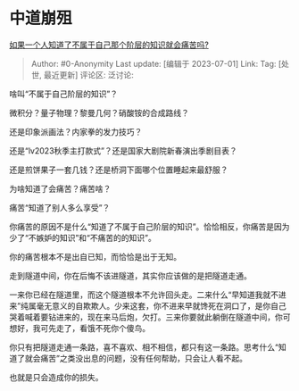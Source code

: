 # 中道崩殂
[如果一个人知道了不属于自己那个阶层的知识就会痛苦吗?](https://www.zhihu.com/question/574047474/answer/3072613807)

> Author: #0-Anonymity
> Last update: [编辑于 2023-07-01]
> Link:
> Tag: [处世, 最近更新]
> 评论区:
> 泛讨论:

啥叫“不属于自己阶层的知识”？

微积分？量子物理？黎曼几何？硝酸铵的合成路线？

还是印象派画法？内家拳的发力技巧？

还是“lv2023秋季主打款式”？还是国家大剧院新春演出季剧目表？

还是煎饼果子一套几钱？还是桥洞下面哪个位置睡起来最舒服？

为啥知道了会痛苦？痛苦啥？

痛苦“知道了别人多么享受”？

你痛苦的原因不是什么“知道了不属于自己阶层的知识”。恰恰相反，你痛苦是因为少了“不嫉妒的知识”和“不痛苦的的知识”。

你的痛苦根本不是出自已知，而恰恰是出于无知。

走到隧道中间，你在后悔不该进隧道，其实你应该做的是把隧道走通。

一来你已经在隧道里，而这个隧道根本不允许回头走。二来什么“早知道我就不进来”纯属毫无意义的自欺欺人。少来这套，你不进来早就馋死在洞口了，是你自己哭着喊着要钻进来的，现在来马后炮，欠打。三来你要就此躺倒在隧道中间，你可想好，我可先走了，看饿不死你个傻鸟。

你只有把隧道走通一条路，喜不喜欢、相不相信，都只有这一条路。思考什么“知道了就会痛苦”之类没出息的问题，没有任何帮助，只会让人看不起。

也就是只会造成你的损失。